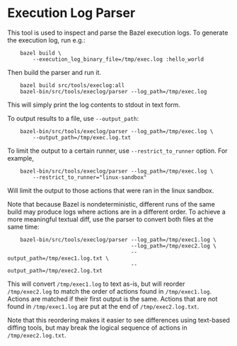 # Execution Log Parser

This tool is used to inspect and parse the Bazel execution logs.
To generate the execution log, run e.g.:

        bazel build \
            --execution_log_binary_file=/tmp/exec.log :hello_world

Then build the parser and run it.

        bazel build src/tools/execlog:all
        bazel-bin/src/tools/execlog/parser --log_path=/tmp/exec.log

This will simply print the log contents to stdout in text form.

To output results to a file, use `--output_path`:

        bazel-bin/src/tools/execlog/parser --log_path=/tmp/exec.log \
            --output_path=/tmp/exec.log.txt

To limit the output to a certain runner, use `--restrict_to_runner` option.
For example,

        bazel-bin/src/tools/execlog/parser --log_path=/tmp/exec.log \
            --restrict_to_runner="linux-sandbox"

Will limit the output to those actions that were ran in the linux sandbox.


Note that because Bazel is nondeterministic, different runs of the same build
may produce logs where actions are in a different order. To achieve a more
meaningful textual diff, use the parser to convert both files at the same time:

        bazel-bin/src/tools/execlog/parser --log_path=/tmp/exec1.log \
                                           --log_path=/tmp/exec2.log \
                                           --output_path=/tmp/exec1.log.txt \
                                           --output_path=/tmp/exec2.log.txt

This will convert `/tmp/exec1.log` to text as-is, but will reorder `/tmp/exec2.log`
to match the order of actions found in `/tmp/exec1.log`. Actions are matched if
their first output is the same. Actions that are not found in `/tmp/exec1.log`
are put at the end of `/tmp/exec2.log.txt`.

Note that this reordering makes it easier to see differences using text-based
diffing tools, but may break the logical sequence of actions in
`/tmp/exec2.log.txt`.
